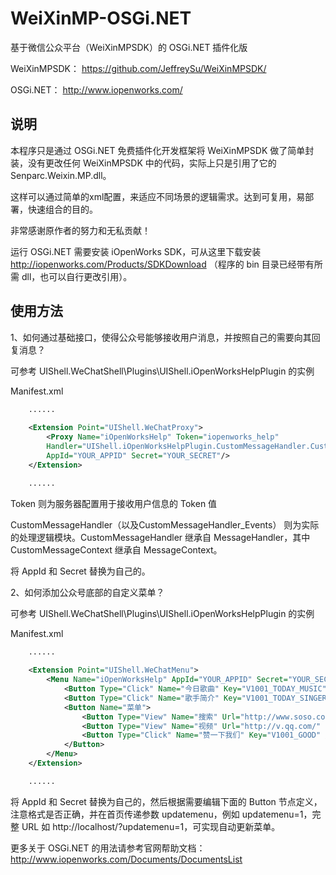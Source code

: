 WeiXinMP-OSGi.NET
=================

基于微信公众平台（WeiXinMPSDK）的 OSGi.NET 插件化版

WeiXinMPSDK： https://github.com/JeffreySu/WeiXinMPSDK/

OSGi.NET： http://www.iopenworks.com/


说明
---------

本程序只是通过 OSGi.NET 免费插件化开发框架将 WeiXinMPSDK 做了简单封装，没有更改任何 WeiXinMPSDK 中的代码，实际上只是引用了它的 Senparc.Weixin.MP.dll。

这样可以通过简单的xml配置，来适应不同场景的逻辑需求。达到可复用，易部署，快速组合的目的。

非常感谢原作者的努力和无私贡献！

运行 OSGi.NET 需要安装 iOpenWorks SDK，可从这里下载安装 http://iopenworks.com/Products/SDKDownload （程序的 bin 目录已经带有所需 dll，也可以自行更改引用）。


使用方法
---------

1、如何通过基础接口，使得公众号能够接收用户消息，并按照自己的需要向其回复消息？

可参考 UIShell.WeChatShell\Plugins\UIShell.iOpenWorksHelpPlugin 的实例

Manifest.xml

```xml
	......
	
	<Extension Point="UIShell.WeChatProxy">
		<Proxy Name="iOpenWorksHelp" Token="iopenworks_help" 
		Handler="UIShell.iOpenWorksHelpPlugin.CustomMessageHandler.CustomMessageHandler" 
		AppId="YOUR_APPID" Secret="YOUR_SECRET"/>
	</Extension>

	......
```

Token 则为服务器配置用于接收用户信息的 Token 值

CustomMessageHandler（以及CustomMessageHandler_Events） 则为实际的处理逻辑模块。CustomMessageHandler 继承自 MessageHandler<CustomMessageContext>，其中 CustomMessageContext 继承自 MessageContext。

将 AppId 和 Secret 替换为自己的。

2、如何添加公众号底部的自定义菜单？

可参考 UIShell.WeChatShell\Plugins\UIShell.iOpenWorksHelpPlugin 的实例

Manifest.xml

```xml
	......
	
	<Extension Point="UIShell.WeChatMenu">
		<Menu Name="iOpenWorksHelp" AppId="YOUR_APPID" Secret="YOUR_SECRET">
			<Button Type="Click" Name="今日歌曲" Key="V1001_TODAY_MUSIC" />
			<Button Type="Click" Name="歌手简介" Key="V1001_TODAY_SINGER" />
			<Button Name="菜单">
				<Button Type="View" Name="搜索" Url="http://www.soso.com/" />
				<Button Type="View" Name="视频" Url="http://v.qq.com/" />
				<Button Type="Click" Name="赞一下我们" Key="V1001_GOOD" />
			</Button>
		</Menu>
	</Extension>

	......
```

将 AppId 和 Secret 替换为自己的，然后根据需要编辑下面的 Button 节点定义，注意格式是否正确，并在首页传递参数 updatemenu，例如 updatemenu=1，完整 URL 如 http://localhost/?updatemenu=1，可实现自动更新菜单。

更多关于 OSGi.NET 的用法请参考官网帮助文档： http://www.iopenworks.com/Documents/DocumentsList 